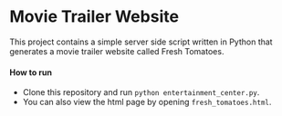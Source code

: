 # Movie Trailer Website

This project contains a simple server side script written in Python that generates a movie trailer website called Fresh Tomatoes.


#### How to run
- Clone this repository and run `python entertainment_center.py`.
- You can also view the html page by opening `fresh_tomatoes.html`.